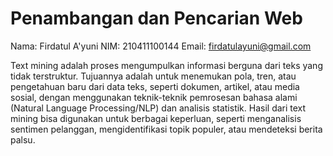 # Penambangan dan Pencarian Web

Nama: Firdatul A'yuni
NIM: 210411100144
Email: firdatulayuni@gmail.com

Text mining adalah proses mengumpulkan informasi berguna dari teks yang tidak terstruktur. Tujuannya adalah untuk menemukan pola, tren, atau pengetahuan baru dari data teks, seperti dokumen, artikel, atau media sosial, dengan menggunakan teknik-teknik pemrosesan bahasa alami (Natural Language Processing/NLP) dan analisis statistik. Hasil dari text mining bisa digunakan untuk berbagai keperluan, seperti menganalisis sentimen pelanggan, mengidentifikasi topik populer, atau mendeteksi berita palsu.

```{tableofcontents}
```
